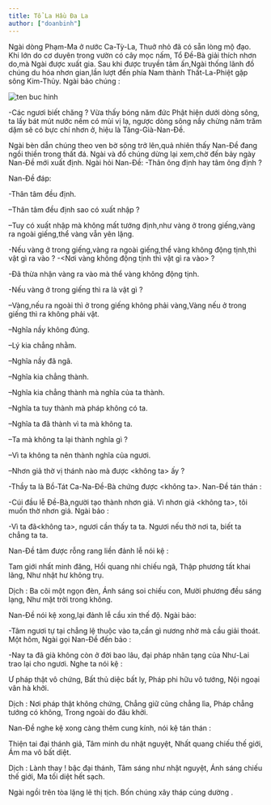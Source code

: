 ```yaml
---
title: Tổ La Hầu Đa La
author: ["doanbinh"]
---
```


Ngài dòng Phạm-Ma ở nước Ca-Tỳ-La, Thuở nhỏ đã có sẵn lòng mộ đạo. Khi lớn do cơ duyên trong vườn có cây mọc nấm, Tổ Đề-Bà giải thích nhơn do,mà Ngài được xuất gia. Sau khi được truyền tâm ấn,Ngài thống lãnh đồ chúng du hóa nhơn gian,lần lượt đến phía Nam thành Thất-La-Phiệt gặp sông Kim-Thủy. Ngài bảo chúng :

![ten buc hinh](http://linhsonphatgiao.com/static/2016/06/tolahaula.jpg "ten buc hinh")

-Các ngươi biết chăng ? Vừa thấy bóng năm đức Phật hiện dưới dòng sông, ta lấy bát mút nước nếm có mùi vị lạ, ngược dòng sông nầy chừng năm trăm dặm sẽ có bực chí nhơn ở, hiệu là Tăng-Già-Nan-Đề.

Ngài bèn dẫn chúng theo ven bờ sông trở lên,quả nhiên thấy Nan-Đề đang ngồi thiền trong thất đá. Ngài và đồ chúng dừng lại xem,chờ đến bảy ngày Nan-Đề mới xuất định. Ngài hỏi Nan-Đề: -Thân ông định hay tâm ông định ?

Nan-Đề đáp:

-Thân tâm đều định.

–Thân tâm đều định sao có xuất nhập ?

–Tuy có xuất nhập mà không mất tướng định,như vàng ở trong giếng,vàng ra ngoài giếng,thể vàng vẫn yên lặng.

-Nếu vàng ở trong giếng,vàng ra ngoài giếng,thể vàng không động tịnh,thì vật gì ra vào ? -<Nơi vàng không động tịnh thì vật gì ra vào> ?

-Đã thừa nhận vàng ra vào mà thể vàng không động tịnh.

-Nếu vàng ở trong giếng thì ra là vật gì ?

–Vàng,nếu ra ngoài thì ở trong giếng không phải vàng,Vàng nếu ở trong giếng thì ra không phải vật.

–Nghĩa nầy không đúng.

–Lý kia chẳng nhằm.

–Nghĩa nầy đã ngã.

–Nghĩa kia chẳng thành.

–Nghĩa kia chẳng thành mà nghĩa của ta thành.

–Nghĩa ta tuy thành mà pháp không có ta.

–Nghĩa ta đã thành vì ta mà không ta.

–Ta mà không ta lại thành nghĩa gì ?

–Vì ta không ta nên thành nghĩa của ngươi.

–Nhơn giả thờ vị thánh nào mà được <không ta> ấy ?

-Thầy ta là Bồ-Tát Ca-Na-Đề-Bà chứng được <không ta>. Nan-Đề tán thán :

-Cúi đầu lễ Đề-Bà,người tạo thành nhơn giả. Vì nhơn giả <không ta>, tôi muốn thờ nhơn giả. Ngài bảo :

-Vì ta đã<không ta>, ngươi cần thấy ta ta. Ngươi nếu thờ nơi ta, biết ta chẳng ta ta.

Nan-Đề tâm được rỗng rang liền đảnh lễ nói kệ :

Tam giới nhất minh đăng, Hồi quang nhi chiếu ngã, Thập phương tất khai lãng, Như nhật hư không trụ.

Dịch : Ba cõi một ngọn đèn, Ánh sáng soi chiếu con, Mười phương đều sáng lạng, Như mặt trời trong không.

Nan-Đề nói kệ xong,lại đảnh lễ cầu xin thế độ. Ngài bảo:

-Tâm ngươi tự tại chẳng lệ thuộc vào ta,cần gì nương nhờ mà cầu giải thoát. Một hôm, Ngài gọi Nan-Đề đến bảo :

-Nay ta đã già không còn ở đời bao lâu, đại pháp nhãn tạng của Như-Lai trao lại cho ngươi. Nghe ta nói kệ :

Ư pháp thật vô chứng, Bất thủ diệc bất ly, Pháp phi hữu vô tướng, Nội ngoại vân hà khởi.

Dịch : Nơi pháp thật không chứng, Chẳng giữ cũng chẳng lìa, Pháp chẳng tướng có không, Trong ngoài do đâu khởi.

Nan-Đề nghe kệ xong càng thêm cung kính, nói kệ tán thán :

Thiện tai đại thánh giả, Tâm minh du nhật nguyệt, Nhất quang chiếu thế giới, Ám ma vô bất diệt.

Dịch : Lành thay ! bậc đại thánh, Tâm sáng như nhật nguyệt, Ánh sáng chiếu thế giới, Ma tối diệt hết sạch.

Ngài ngồi trên tòa lặng lẽ thị tịch. Bốn chúng xây tháp cúng dường .